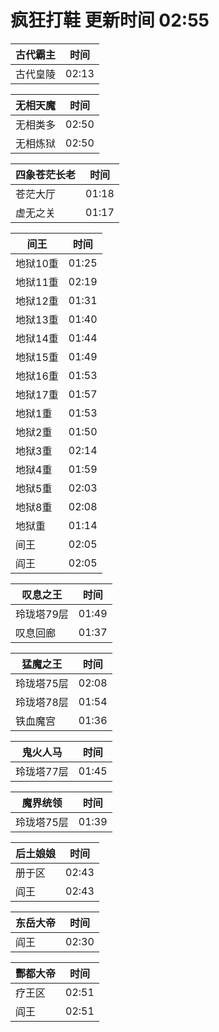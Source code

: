# 疯狂打鞋 更新时间 02:55

| 古代霸主   | 时间    |
|--------|-------|
| 古代皇陵 | 02:13 |

| 无相天魔   | 时间    |
|--------|-------|
| 无相类多 | 02:50 |
| 无相炼狱 | 02:50 |

| 四象苍茫长老   | 时间    |
|--------|-------|
| 苍茫大厅 | 01:18 |
| 虚无之关 | 01:17 |

| 间王   | 时间    |
|--------|-------|
| 地狱10重 | 01:25 |
| 地狱11重 | 02:19 |
| 地狱12重 | 01:31 |
| 地狱13重 | 01:40 |
| 地狱14重 | 01:44 |
| 地狱15重 | 01:49 |
| 地狱16重 | 01:53 |
| 地狱17重 | 01:57 |
| 地狱1重 | 01:53 |
| 地狱2重 | 01:50 |
| 地狱3重 | 02:14 |
| 地狱4重 | 01:59 |
| 地狱5重 | 02:03 |
| 地狱8重 | 02:08 |
| 地狱重 | 01:14 |
| 间王 | 02:05 |
| 阎王 | 02:05 |

| 叹息之王   | 时间    |
|--------|-------|
| 玲珑塔79层 | 01:49 |
| 叹息回廊 | 01:37 |

| 猛魔之王   | 时间    |
|--------|-------|
| 玲珑塔75层 | 02:08 |
| 玲珑塔78层 | 01:54 |
| 铁血魔宫 | 01:36 |

| 鬼火人马   | 时间    |
|--------|-------|
| 玲珑塔77层 | 01:45 |

| 魔界统领   | 时间    |
|--------|-------|
| 玲珑塔75层 | 01:39 |

| 后土娘娘   | 时间    |
|--------|-------|
| 册于区 | 02:43 |
| 阎王 | 02:43 |

| 东岳大帝   | 时间    |
|--------|-------|
| 阎王 | 02:30 |

| 酆都大帝   | 时间    |
|--------|-------|
| 疗王区 | 02:51 |
| 阎王 | 02:51 |